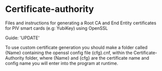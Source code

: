 # Certificate-authority
Files and instructions for generating a Root CA and End Entity certificates for PIV smart cards (e.g: YubiKey) using OpenSSL

Guide:  'UPDATE'

To use custom certificate generation you should make a folder called {Name} containing the openssl config file {cfg}.cnf, within the Certificate-Authority folder, 
where {Name} and {cfg} are the certificate name and config name you will enter into the program at runtime.
